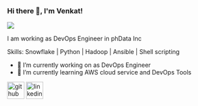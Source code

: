 ### Hi there 👋, I'm Venkat!
![](https://media-exp1.licdn.com/dms/image/C5616AQHBfb3t0crMuQ/profile-displaybackgroundimage-shrink_200_800/0/1626482130092?e=1635984000&v=beta&t=bmFWMbCFeB3j_479O775KfsseY8zD6LtNeQfSTvJxWs)

I am working as DevOps Engineer in phData Inc

Skills: Snowflake | Python | Hadoop | Ansible | Shell scripting

- 🔭 I’m currently working on as DevOps Engineer 
- 🌱 I’m currently learning AWS cloud service and DevOps Tools 


[<img src='https://cdn.jsdelivr.net/npm/simple-icons@3.0.1/icons/github.svg' alt='github' height='40'>](https://github.com/https://github.com/venkathckr)  [<img src='https://cdn.jsdelivr.net/npm/simple-icons@3.0.1/icons/linkedin.svg' alt='linkedin' height='40'>](www.linkedin.com/in/venkata-krishnan-3a9352137)  

